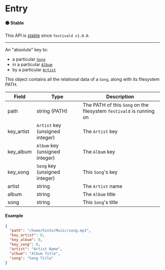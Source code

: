 # Entry

#### 🟢 Stable
This API is [stable](/api-stability/marker.md) since `festivald v1.0.0`.

---

An "absolute" key to:
- a particular [`Song`](/common-object/song.md)
- in a particular [`Album`](/common-object/album.md)
- by a particular [`Artist`](/common-object/artist.md)

This object contains all the relational data of a `Song`, along with its filesystem PATH.

| Field      | Type                            | Description |
|------------|---------------------------------|-------------|
| path       | string (PATH)                   | The PATH of this `Song` on the filesystem `festivald` is running on
| key_artist | `Artist` key (unsigned integer) | The `Artist` key
| key_album  | `Album` key (unsigned integer)  | The `Album` key
| key_song   | `Song` key (unsigned integer)   | This `Song`'s key
| artist     | string                          | The `Artist` name
| album      | string                          | The `Album` title
| song       | string                          | This `Song`'s title

#### Example
```json
{
  "path": "/home/hinto/Music/song.mp3",
  "key_artist": 0,
  "key_album": 0,
  "key_song": 0,
  "artist": "Artist Name",
  "album": "Album Title",
  "song": "Song Title"
}
```
